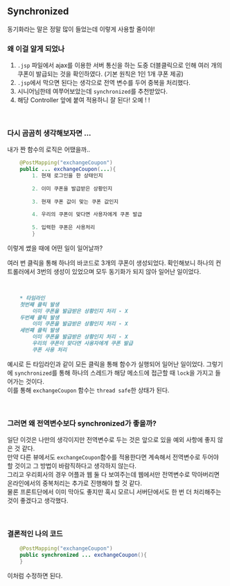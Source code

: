 ## Synchronized  

동기화라는 말은 정말 많이 들었는데 이렇게 사용할 줄이야! 

### 왜 이걸 알게 되었나  
1. `.jsp` 파일에서 ajax를 이용한 서버 통신을 하는 도중 더블클릭으로 인해 여러 개의 쿠폰이 발급되는 것을 확인하였다. (기본 원칙은 1인 1개 쿠폰 제공)    
2. `.jsp`에서 막으면 된다는 생각으로 전역 변수를 두어 중복을 처리했다.
3. 시니어님한테 여쭈어보았는데 `synchronized`를 추천받았다.
4. 해당 Controller 앞에 붙여 적용하니 잘 된다! 오예 ! !

<br/>

### 다시 곰곰히 생각해보자면 ... 
내가 짠 함수의 로직은 어땠을까..
```java
    @PostMapping("exchangeCoupon")
    public ... exchangeCoupon(...){
        1. 현재 로그인을 한 상태인지
        
        2. 이미 쿠폰을 발급받은 상황인지
        
        3. 현재 쿠폰 값이 맞는 쿠폰 값인지 
        
        4. 우리의 쿠폰이 맞다면 사용자에게 쿠폰 발급
        
        5. 입력한 쿠폰은 사용처리 
        }
```
이렇게 쎴을 때에 어떤 일이 일어날까?   

여러 번 클릭을 통해 하나의 바코드로 3개의 쿠폰이 생성되었다.
확인해보니 하나의 컨트롤러에서 3번의 생성이 있었으며 모두 동기화가 되지 않아 일어난 일이었다. 

<br/>

```markdown
    * 타임라인
    첫번째 클릭 발생
        이미 쿠폰을 발급받은 상황인지 처리 - X
    두번째 클릭 발생
        이미 쿠폰을 발급받은 상황인지 처리 - X
    세번째 클릭 발생
        이미 쿠폰을 발급받은 상황인지 처리 - X
        우리의 쿠폰이 맞다면 사용자에게 쿠폰 발급
        쿠폰 사용 처리
```
예시로 든 타임라인과 같이 모든 클릭을 통해 함수가 실행되어 일어난 일이었다.
그렇기에 `synchronized`를 통해 하나의 스레드가 해당 메소드에 접근할 때 `lock`을 가지고 들어가는 것이다.   
이를 통해 `exchangeCoupon` 함수는 `thread safe`한 상태가 된다.  

<br/>

### 그러면 왜 전역변수보다 synchronized가 좋을까?  
일단 이것은 나만의 생각이지만 전역변수로 두는 것은 앞으로 있을 예외 사항에 좋지 않은 것 같다.   
만약 다른 뷰에서도 `exchangeCoupon`함수를 적용한다면 계속해서 전역변수로 두어야 할 것이고 그 방법이 바람직하다고 생각하지 않는다.  
그리고 우리회사의 경우 어플과 웹 둘 다 보여주는데 웹에서만 전역변수로 막아버리면 온라인에서의 중복처리는 추가로 진행해야 할 것 같다.  
물론 프론트단에서 이미 막아도 좋지만 혹시 모르니 서버단에서도 한 번 더 처리해주는 것이 좋겠다고 생각했다.

<br/>

### 결론적인 나의 코드
```java
    @PostMapping("exchangeCoupon")
    public synchronized ... exchangeCoupon(){
    }
```
이처럼 수정하면 된다.
